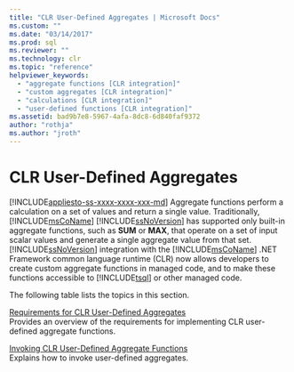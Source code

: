 ```yaml
---
title: "CLR User-Defined Aggregates | Microsoft Docs"
ms.custom: ""
ms.date: "03/14/2017"
ms.prod: sql
ms.reviewer: ""
ms.technology: clr
ms.topic: "reference"
helpviewer_keywords: 
  - "aggregate functions [CLR integration]"
  - "custom aggregates [CLR integration]"
  - "calculations [CLR integration]"
  - "user-defined functions [CLR integration]"
ms.assetid: bad9b7e8-5967-4afa-8dc8-6d840faf9372
author: "rothja"
ms.author: "jroth"
---
```

# CLR User-Defined Aggregates
[!INCLUDE[appliesto-ss-xxxx-xxxx-xxx-md](../../includes/appliesto-ss-xxxx-xxxx-xxx-md.md)]
  Aggregate functions perform a calculation on a set of values and return a single value. Traditionally, [!INCLUDE[msCoName](../../includes/msconame-md.md)] [!INCLUDE[ssNoVersion](../../includes/ssnoversion-md.md)] has supported only built-in aggregate functions, such as **SUM** or **MAX**, that operate on a set of input scalar values and generate a single aggregate value from that set. [!INCLUDE[ssNoVersion](../../includes/ssnoversion-md.md)] integration with the [!INCLUDE[msCoName](../../includes/msconame-md.md)] .NET Framework common language runtime (CLR) now allows developers to create custom aggregate functions in managed code, and to make these functions accessible to [!INCLUDE[tsql](../../includes/tsql-md.md)] or other managed code.  
  
 The following table lists the topics in this section.  
  
 [Requirements for CLR User-Defined Aggregates](../../relational-databases/clr-integration-database-objects-user-defined-functions/clr-user-defined-aggregates-requirements.md)  
 Provides an overview of the requirements for implementing CLR user-defined aggregate functions.  
  
 [Invoking CLR User-Defined Aggregate Functions](../../relational-databases/clr-integration-database-objects-user-defined-functions/clr-user-defined-aggregate-invoking-functions.md)  
 Explains how to invoke user-defined aggregates.  
  
  

